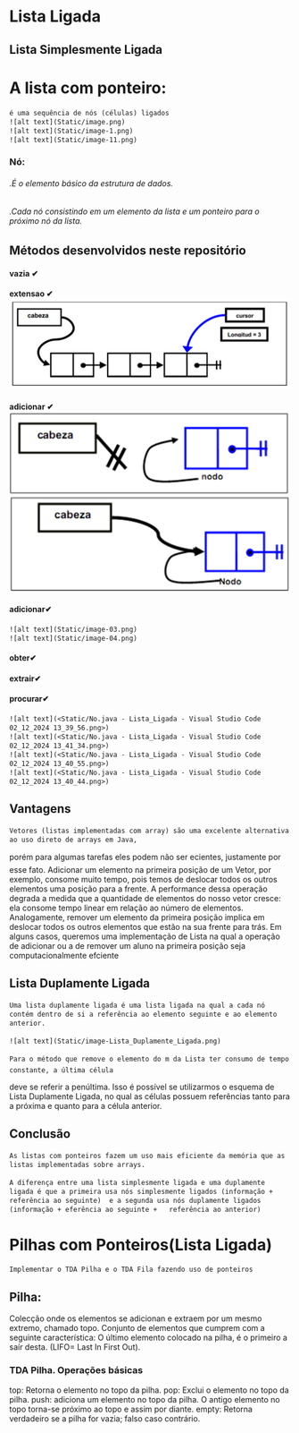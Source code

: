 # Lista Ligada

  ## Lista Simplesmente Ligada

  # A lista com ponteiro: 
    é uma sequência de nós (células) ligados
    ![alt text](Static/image.png)
    ![alt text](Static/image-1.png)
    ![alt text](Static/image-11.png)
  ### Nó: 
  ###### .É o elemento básico da estrutura de dados. 

  ###### .Cada nó consistindo em um elemento da lista e um ponteiro para o próximo nó da lista.


  ## Métodos desenvolvidos neste repositório
  #### vazia ✔
  #### extensao ✔ ![alt text](Static/image-extensao.png)
  #### adicionar ✔ ![alt text](Static/image-02.png)
  #### adicionar✔ 
    ![alt text](Static/image-03.png)
    ![alt text](Static/image-04.png)
  #### obter✔
  #### extrair✔
  #### procurar✔

    ![alt text](<Static/No.java - Lista_Ligada - Visual Studio Code 02_12_2024 13_39_56.png>)
    ![alt text](<Static/No.java - Lista_Ligada - Visual Studio Code 02_12_2024 13_41_34.png>)
    ![alt text](<Static/No.java - Lista_Ligada - Visual Studio Code 02_12_2024 13_40_55.png>) 
    ![alt text](<Static/No.java - Lista_Ligada - Visual Studio Code 02_12_2024 13_40_44.png>)
  ## Vantagens

    Vetores (listas implementadas com array) são uma excelente alternativa ao uso direto de arrays em Java,
  porém para algumas tarefas eles podem não ser ecientes, justamente por esse fato.
  Adicionar um elemento na primeira posição de um Vetor, por exemplo, consome muito tempo, pois temos
  de deslocar todos os outros elementos uma posição para a frente. A performance dessa operação degrada
  a medida que a quantidade de elementos do nosso vetor cresce: ela consome tempo linear em relação ao
  número de elementos.
    Analogamente, remover um elemento da primeira posição implica em deslocar todos os outros elementos
  que estão na sua frente para trás.
    Em alguns casos, queremos uma implementação de Lista na qual a operação de adicionar ou a de remover
  um aluno na primeira posição seja computacionalmente efciente


  ## Lista Duplamente Ligada
    Uma lista duplamente ligada é uma lista ligada na qual a cada nó contém dentro de si a referência ao elemento seguinte e ao elemento anterior.
    
    ![alt text](Static/image-Lista_Duplamente_Ligada.png)

    Para o método que remove o elemento do m da Lista ter consumo de tempo constante, a última célula
  deve se referir a penúltima. Isso é possível se utilizarmos o esquema de Lista Duplamente Ligada, no qual as
  células possuem referências tanto para a próxima e quanto para a célula anterior.

  ## Conclusão
    As listas com ponteiros fazem um uso mais eficiente da memória que as listas implementadas sobre arrays.

    A diferença entre uma lista simplesmente ligada e uma duplamente ligada é que a primeira usa nós simplesmente ligados (informação + referência ao seguinte)  e a segunda usa nós duplamente ligados (informação + eferência ao seguinte +   referência ao anterior)
# Pilhas com Ponteiros(Lista Ligada)
    Implementar o TDA Pilha e o TDA Fila fazendo uso de ponteiros

## Pilha: 
  Colecção onde os elementos se adicionan e extraem por um mesmo extremo, chamado topo.
  Conjunto de elementos que cumprem com a seguinte característica:
             O último elemento colocado na pilha, é o primeiro
             a saír desta.
                             (LIFO= Last In First Out).
### TDA Pilha. Operações básicas
  top: Retorna o elemento no topo da pilha.
  pop: Exclui o elemento no topo da pilha. 
  push: adiciona um elemento no topo da pilha. O antigo elemento no topo torna-se próximo ao topo e assim por diante.
  empty: Retorna verdadeiro se a pilha for vazia; falso caso contrário.
